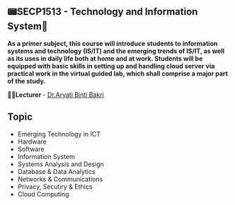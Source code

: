 <h2>📟SECP1513 - Technology and Information System💾</h2>

**As a primer subject, this course will introduce students to information systems and technology (IS/IT) and the emerging trends of IS/IT, as well as its uses in daily life both at home and at work. Students will be equipped with basic skills in setting up and handling cloud server via practical work in the virtual guided lab, which shall comprise a major part of the study.**

**👩‍🏫Lecturer** - [Dr.Aryati Binti Bakri](https://github.com/Yatib)


## Topic

- Emerging Technology in ICT
- Hardware
- Software
- Information System
- Systems Analysis and Design
- Database & Data Analytics
- Networks & Communications
- Privacy, Secutiry & Ethics
- Cloud Computing

